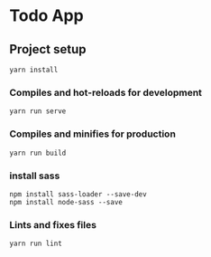 # Todo App

## Project setup
```
yarn install
```

### Compiles and hot-reloads for development
```
yarn run serve
```

### Compiles and minifies for production
```
yarn run build
```
### install sass
```
npm install sass-loader --save-dev
npm install node-sass --save
```

### Lints and fixes files
```
yarn run lint
```

